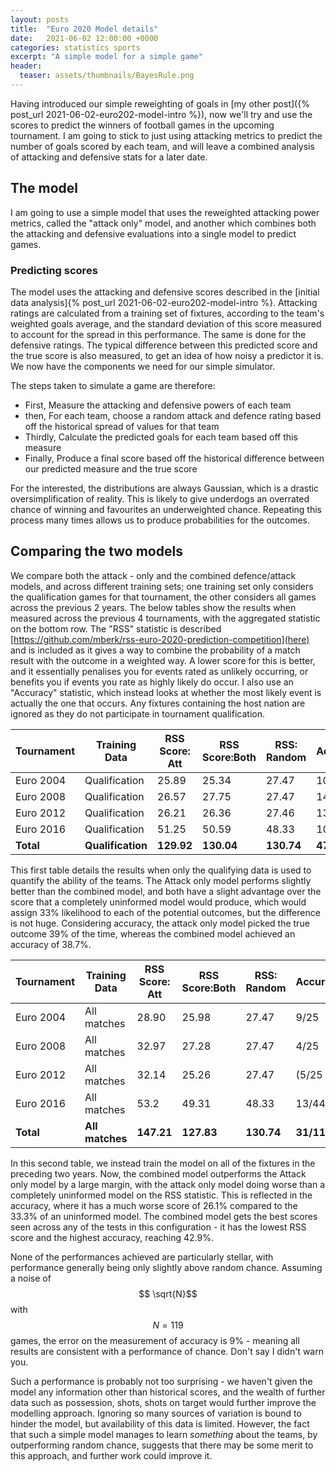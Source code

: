 ```yaml
---
layout: posts
title:  "Euro 2020 Model details"
date:   2021-06-02 12:00:00 +0000
categories: statistics sports
excerpt: "A simple model for a simple game"
header:
  teaser: assets/thumbnails/BayesRule.png
---
```


Having introduced our simple reweighting of goals in [my other post]({% post_url 2021-06-02-euro202-model-intro %}), now we'll try and use the scores to predict the winners of football games in the upcoming tournament. I am going to stick to just using attacking metrics to predict the number of goals scored by each team, and will leave a combined analysis of attacking and defensive stats for a later date. 

## The model

I am going to use a simple model that uses the reweighted attacking power metrics, called the "attack only" model, and another which combines both the attacking and defensive evaluations into a single model to predict games. 

### Predicting scores
The model uses the attacking and defensive scores described in the [initial data analysis]{% post_url 2021-06-02-euro202-model-intro %}. Attacking ratings are calculated from a training set of fixtures, according to the team's weighted goals average, and the standard deviation of this score measured to account for the spread in this performance. The same is done for the defensive ratings. The typical difference between this predicted score and the true score is also measured, to get an idea of how noisy a predictor it is. We now have the components we need for our simple simulator.

The steps taken to simulate a game are therefore:
- First, Measure the attacking and defensive powers of each team
- then, For each team, choose a random attack and defence rating based off the historical spread of values for that team
- Thirdly, Calculate the predicted goals for each team based off this measure
- Finally, Produce a final score based off the historical difference between our predicted measure and the true score

For the interested, the distributions are always Gaussian, which is a drastic oversimplification of reality. This is likely to give underdogs an overrated chance of winning and favourites an underweighted chance. Repeating this process many times allows us to produce probabilities for the outcomes. 




## Comparing the two models

We compare both the attack - only and the combined defence/attack models, and across different training sets; one training set only considers the qualification games for that tournament, the other considers all games across the previous 2 years. The below tables show the results when measured across the previous 4 tournaments, with the aggregated statistic on the bottom row. The "RSS" statistic is described [https://github.com/mberk/rss-euro-2020-prediction-competition](here) and is included as it gives a way to combine the probability of a match result with the outcome in a weighted way. A lower score for this is better, and it essentially penalises you for events rated as unlikely occurring, or benefits you if events you rate as highly likely do occur. I also use an "Accuracy" statistic, which instead looks at whether the most likely event is actually the one that occurs. Any fixtures containing the host nation are ignored as they do not participate in tournament qualification.



| Tournament | Training Data | RSS Score: Att| RSS Score:Both| RSS: Random | Accuracy:Att |Accuracy:Both|
|--------|-----------|-----------|------------|---|---|--|
Euro 2004|Qualification|25.89|25.34| 27.47|10/25 |11/25|
Euro 2008|Qualification|26.57| 27.75| 27.47|14/25 |8/25|
Euro 2012|Qualification|26.21|26.36 |27.46|13/25|11/25|
Euro 2016|Qualification|51.25|50.59| 48.33|10/44 |16/44|
**Total**|**Qualification**|**129.92**|**130.04**|**130.74**|**47/119**|**46/119**|

This first table details the results when only the qualifying data is used to quantify the ability of the teams. The Attack only model performs slightly better than the combined model, and both have a slight advantage over the score that a completely uninformed model would produce, which would assign 33% likelihood to each of the potential outcomes, but the difference is not huge. Considering accuracy, the attack only model picked the true outcome 39% of the time, whereas the combined model achieved an accuracy of 38.7%. 

| Tournament | Training Data | RSS Score: Att| RSS Score:Both| RSS: Random | Accuracy:Att |Accuracy:Both|
|--------|-----------|-----------|------------|---|---|--|
Euro 2004|All matches|28.90 |25.98 |27.47|9/25|12/25|
Euro 2008|All matches|32.97|27.28| 27.47|4/25 |10/25|
Euro 2012|All matches|32.14|25.26 | 27.47|(5/25 |13/25|
Euro 2016|All matches|53.2| 49.31 |48.33|13/44|16/44)|
**Total**|**All matches**|**147.21**|**127.83**|**130.74**|**31/119**|**51/119**|


In this second table, we instead train the model on all of the fixtures in the preceding two  years. Now, the combined model outperforms the Attack only model by a large margin, with the attack only model doing worse than a completely uninformed model on the RSS statistic. This is reflected in the accuracy, where it has a much worse score of 26.1% compared to the 33.3% of an uninformed model. The combined model gets the best scores seen across any of the tests in this configuration - it has the lowest RSS score and the highest accuracy, reaching 42.9%. 

None of the performances achieved are particularly stellar, with performance generally being only slightly above random chance. Assuming a noise of $$ \sqrt{N}$$ with $$ N = 119$$ games, the error on the measurement of accuracy is 9% - meaning all results are consistent with a performance of chance. Don't say I didn't warn you. 

Such a performance is probably not too surprising - we haven't given the model any information other than historical scores, and the wealth of further data such as possession, shots, shots on target would further improve the modelling approach. Ignoring so many sources of variation is bound to hinder the model, but availability of this data is limited. However, the fact that such a simple model manages to learn <i>something</i> about the teams, by outperforming random chance, suggests that there may be some merit to this approach, and further work could improve it. 